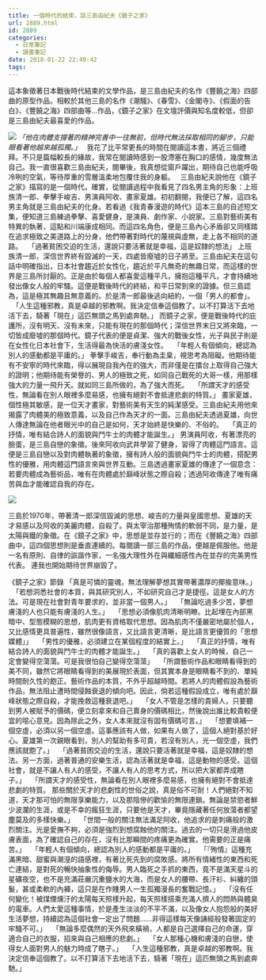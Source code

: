 ```yaml
---
title: 一個時代的結束，談三島由紀夫《鏡子之家》
url: 2889.html
id: 2889
categories:
  - 日常筆記
  - 讀書筆記
date: 2018-01-22 22:49:42
tags:
---
```


這本象徵著日本戰後時代結束的文學作品，是三島由紀夫的名作《豐饒之海》四部曲的原型作品。相較於其他三島的名作《潮騷》、《春雪》、《金閣寺》、《假面的告白》、《豐饒之海》四部曲等...作品，《鏡子之家》在文壇評價與知名度較低，但卻是三島由紀夫最喜愛的作品。  

 ![](./images/2018/01/0Ft5SbOY5U.jpeg) _「他在肉體支撐著的精神完善中一往無前，但時代無法採取相同的腳步，只能眼看著他越來越孤獨。」_   我花了比平常更長的時間在閱讀這本書，將近三個禮拜。不只是篇幅較長的緣故，我常在閱讀時感到一股滯塞在胸口的感情，幾度無法自己。我一直很喜歡三島由紀夫，閱畢後，我真想從窗戶躍出，期待自己也能呼吸冷咧的空氣，等待厚重的雪層溫柔地包覆住我的身軀。   三島由紀夫說他在《鏡子之家》描寫的是一個時代。確實，從閱讀過程中我看見了四名男主角的形象：上班族清一郎、拳擊手峻吉、男演員阿收、畫家夏雄。初初翻閱，我便已了解，這四名男主角就是三島由紀夫的化身。若看過《我青春漫遊的時代》這本三島的自述短文集，便知道三島練過拳擊、喜愛健身，是演員、劇作家、小說家。三島對藝術美有特異的執著，這點和川端康成相同。而這四名角色，便是三島內心矛盾卻又同樣踏在追求極致之美道路上的分身，他們帶著對時代的蔑視與虛無，走上各不相同的道路。   「過著貧困交迫的生活，還說只要活著就是幸福，這是奴隸的想法」 上班族清一郎，深信世界終有毀滅的一天，四處皆廢墟的日子將至。三島由紀夫在這句話中明確指出，日本社會趨近於女性化，趨近於平凡無奇的無趣日常，而這樣的世界是三島所討厭的。正是由於每個人都喜愛這種平凡，擁抱這種平凡，才會持續地發出像女人般的牢騷。這便是戰後時代的終結，和平日常到來的證據。但三島認為，這是極其無趣且無意義的。於是清一郎最後逃向紐約，一個「男人的都會」。   「人生這種邪教，真是卓越的邪教啊。我決定信奉這個教了。以不打算活下去地活下去，騎著「現在」這匹無頭之馬到處奔馳。」 而鏡子之家，便是戰後時代的庇護所，沒有明天、沒有未來，只能有現在的那個時代；深信世界末日又將來臨，一切皆成廢墟的那個時代。鏡子代表的便是貞潔、強大的戰後女性，光子與民子則是在女性化日本社會下，生活得最為快活的膚淺女性。   「年輕人有個傾向，總認為別人的感動都是平庸的。」 拳擊手峻吉，奉行動為圭臬，視思考為阻礙。他期待能有不安寧的時代來臨，得以展現自我內在的強大，而非僅是在擂台上取得自己強大的證明；他期待能有榮譽的、男人的極致之死，如同自己戰死的大哥一樣，用那樣強大的力量一飛升天。就如同三島所做的，為了強大而死。   「所謂天才的感受性，無論看在別人眼裡多麼易感，也擁有絕對不會抵達悲劇的特質。」 畫家夏雄，個性極其敏感，是一位天才畫家，對藝術美有天生的純潔感受。三島由紀夫用他來揭露了肉體美的極致意義，以及自己作為天才的一面。三島由紀夫透過夏雄，向世人傳達無論在他者眼光中的自己是如何，天才始終是快樂的、不俗的。   「真正的抒情，唯有結合詩人的面貌與鬥牛士的肉體才能誕生。」 男演員阿收，有著漂亮的臉蛋，是三島自戀的象徵。後來阿收向武井學習了健身，習得了肉體這門語言。這便是三島自戀以及對肉體執著的象徵，擁有詩人般的面貌與鬥牛士的肉體，搭配男性的優雅，用肉體這門語言來與世界互動。三島透過畫家夏雄的傳達了一個意念：若要肉體成為藝術品，唯有在肉體處於巔峰狀態之際自殺；透過阿收傳達了唯有痛苦與血才能確認自我的存在。  

![](./images/2018/01/mishima01.jpg)             

三島於1970年，帶著清一郎深信毀滅的思想、峻吉的力量與皇國思想、夏雄的天才易感以及阿收的美麗肉體，自殺了。與太宰治那種殉情的軟弱不同，是力量，是太陽與鐵的象徵。在《鏡子之家》中，思想是並存並行的；而在《豐饒之海》四部曲中，這四個思想則是垂直連續的。每閱讀一部三島的作品，便越是佩服他。他是一名有原則、自律的詼諧作家，一名強大理性外在與纖細感性內在並存的完美男性代表。 連我也開始期待世界崩毀了。  

《鏡子之家》節錄 「真是可憐的靈魂，無法理解夢想其實帶著濃厚的揶揄意味。」   「若想洞悉社會的本質，與其研究別人，不如研究自己才是捷徑。這是女人的方法。可是現在社會對青年要求的，並非當一個男人。」   「無論吃過多少苦，夢想膚淺的人也只能有膚淺的人生。」   「思想必須像肌肉清晰明瞭。比起埋在內部黑暗中、型態模糊的思想，肌肉更有資格取代思想。因為肌肉不僅嚴密地屬於個人，又比感情更具普遍性，雖然很像語言，又比語言更清晰，是比語言更優質的「思想媒體」」   「男性的優雅，必須建立在某個程度的結實上。」   「真正的抒情，唯有結合詩人的面貌與鬥牛士的肉體才能誕生。」   「真的喜歡上女人的時候，自己一定會變得空蕩蕩。可是我很怕自己變得空蕩蕩」   「所謂藝術作品和眼睛看得到的美不同，雖然它將眼睛看得到的美展現於表面，但其實本身是眼睛看不到的、單純時間耐久性的飽正。藝術作品的本質，不外乎超越時間。若將人的肉體假設為藝術作品，無法阻止遭時間侵蝕衰退的傾向吧。因此，倘若這種假設成立，唯有處於巔峰狀態之際自殺，才能挽救這種衰退吧。」   「女人不管是怎樣的貴婦人，只要聽到男人被賦予的價碼，便立刻拿來和自己賣身的價碼相比，然後說出誰比較貴較便宜的噁心意見。因為除此之外，女人本來就沒有固有價碼可言。」   「想要填補一個空虛，必須以另一個空虛。這事應該有人做，如果有人做了，這個人絕對基於好心。夏雄第一次親眼看到，別人的幫助有多可貴，若沒有別人，光一個空虛，我們應該就飽了。」   「過著貧困交迫的生活，還說只要活著就是幸福，這是奴隸的想法。另一方面，過著普通的安樂生活，認為活著就是幸福，這是動物的感受。這個社會，就是不讓人有人的感受，不讓人有人的思考方式，所以把大家都弄成瞎子。」   「所謂天才的感受性，無論看在別人眼裡多麼易感，也擁有絕對不會抵達悲劇的特質。 那些關於天才的悲劇性的世俗之說，真是俗不可耐！人們絕對不知道，天才那可怕的無限享樂能力，以及那陰慘的歡愉的無限連鎖。無論是禁慾者鮮少波瀾的生涯，或是不幸的瘋狂生涯，只要他是天才，畢竟隱藏著任何放蕩者都望塵莫及的多樣快樂。」   「世間一般的關注無法滿足阿收，他追求的是刺痛般的激烈關注。光是愛撫不夠，必須是強烈到想腐蝕他的關注。過去的一切只是滑過他皮膚表面，為了確認自己的存在，沒有比那瞬間的疼痛更為確實。他需要的正是痛苦。」   「年輕人有個傾向，總認為別人的感動都是平庸的。」   「『殉情』這種充滿黑暗、甜蜜與潮溼的語感裡，有著比死先到的腐敗感。將所有情緒性的東西和死亡連結，是對死的暢快抽象性的侮辱。男人臨死之手抓的東西，竟不是滿天星斗的星礦夜空，也不是充滿莊嚴沉重鹽水的大海，而是女人的腰帶、長汗衫、糾纏的頭髮，甚或柔軟的內褲，這只是在作賤男人一生孤獨漫長的奮戰記憶。」   「沒有任何變化！被煤煙燻汙的太陽每天照樣升起，每天照樣搭乘充滿人擠人的悶熱與體臭的電車。人們太愛這種事情，於是產生淡淡的不平不滿，以及像女人抱怨般的美好生活夢想，持續認為這個社會一定出了問題......非得這樣每天像誦經般發著固定的牢騷不可。」   「無論多麼偶然的天外飛來橫禍，人都是自己選擇自己的命運，穿適合自己的衣服，招來與自己相應的悲劇。」   「女人那種心機和膚淺的自戀，使得女人面對男人的魅力時成了瞎子。」   「人生這種邪教，真是卓越的邪教啊。我決定信奉這個教了。以不打算活下去地活下去，騎著「現在」這匹無頭之馬到處奔馳。」